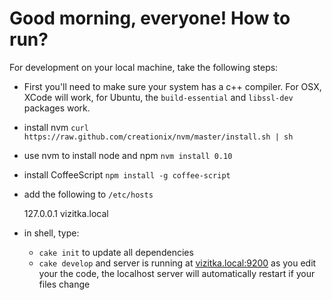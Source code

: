 # Good morning, everyone! How to run?

For development on your local machine, take the following steps:
* First you'll need to make sure your system has a c++ compiler. For OSX, XCode will work, for Ubuntu, the `build-essential` and `libssl-dev` packages work.
* install nvm `curl https://raw.github.com/creationix/nvm/master/install.sh | sh`
* use nvm to install node and npm `nvm install 0.10`
* install CoffeeScript `npm install -g coffee-script`
* add the following to `/etc/hosts`

    127.0.0.1       vizitka.local

* in shell, type:
  - `cake init` to update all dependencies
  - `cake develop` and server is running at [vizitka.local:9200](http://vizitka.local:9200) as you edit your the code, the localhost server will automatically restart if your files change
